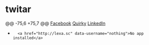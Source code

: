 twitar
======
@@ -75,6 +75,7 @@
 		<a href="http://facebook.com/Lexaraevirgilio" data-username="Lexaraevirgilio">Facebook</a>
 		<a href="http://quirky.com/Lexaraevirgilio" data-username="Lexaraevirgilio">Quirky</a>
 		<a href="http://linkedin.com/alexaraevirgilio" data-username="10998304">LinkedIn</a>
+		<a href="http://lexa.sc" data-username="nothing">No app installed</a>
 	</div>
 
 </body>
